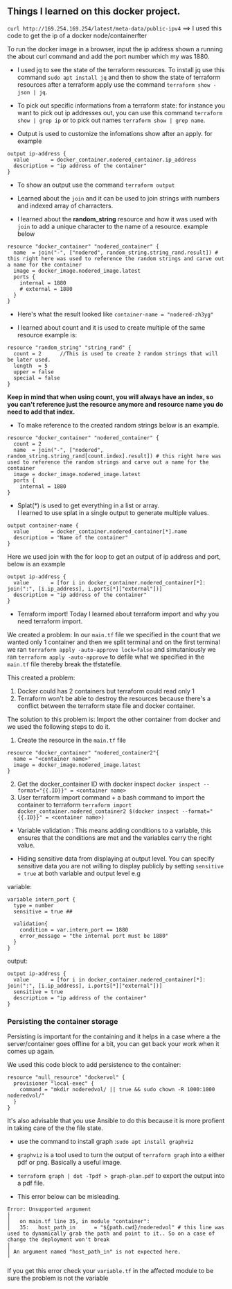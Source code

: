 ## Things I learned on this docker project.

`curl http://169.254.169.254/latest/meta-data/public-ipv4` ==> I used this code to get the ip of a docker node/containerfter 

To run the docker image in a browser, input the ip address shown a running the about curl command and add the port number which my was 1880.

- I used jq to see the state of the terraform resources. To install jq use this command `sudo apt install jq` and then to show the state of terraform resources after a terraform apply use the command `terraform show -json | jq`.

- To pick out specific informations from a terraform state: for instance you want to pick out ip addresses out, you can use this command `terraform show | grep ip` or to pick out names `terraform show | grep name`.

- Output is used to customize the infomations show after an apply. for example 
```
output ip-address {
  value       = docker_container.nodered_container.ip_address
  description = "ip address of the container"
} 

````

- To show an output use the command `terraform output`

- Learned about the `join` and it can be used to join strings with numbers and indexed array of charracters.

- I learned about the **random_string** resource and how it was used with `join` to add a unique character to the name of a resource. 
example below <br/>
```
resource "docker_container" "nodered_container" {
  name  = join("-", ["nodered", random_string.string_rand.result]) # this right here was used to reference the random strings and carve out a name for the container
  image = docker_image.nodered_image.latest
  ports {
    internal = 1880
    # external = 1880
  }
}

```
- Here's what the result looked like `container-name = "nodered-zh3yg"`

- I learned about count and it is used to create multiple of the same resource example is: <br/>
```
resource "random_string" "string_rand" {
  count = 2      //This is used to create 2 random strings that will be later used.
  length  = 5
  upper = false
  special = false
}
```

**Keep in mind that when using count, you will always have an index, so you can't reference just the resource anymore and resource name you do need to add that index.**


- To make reference to the created random strings below is an example. <br/>
```
resource "docker_container" "nodered_container" {
  count = 2
  name  = join("-", ["nodered", random_string.string_rand[count.index].result]) # this right here was used to reference the random strings and carve out a name for the container
  image = docker_image.nodered_image.latest
  ports {
    internal = 1880
}
```

- Splat(*) is used to get everything in a list or array. <br/>
I learned to use splat in a single output to generate multiple values.
```
output container-name {
  value       = docker_container.nodered_container[*].name
  description = "Name of the container"
}
```

Here we used join with the for loop to get an output of ip address and port, below is an example <br/>
```
output ip-address {
  value       = [for i in docker_container.nodered_container[*]: join(":", [i.ip_address], i.ports[*]["external"])]
  description = "ip address of the container"
}
```

- Terraform import! 
Today I learned about terraform import and why you need terraform import.

We created a problem: In our `main.tf` file we specified in the count that we wanted only 1 container and then we split terminal and on the first terminal we ran `terraform apply -auto-approve lock=false` and simutaniously we ran `terraform apply -auto-approve` to defile what we specified in the `main.tf` file thereby break the tfstatefile. 

This created a problem: 
1. Docker could has 2 containers but terraform could read only 1
2. Terraform won't be able to destroy the resources because there's a conflict between the terraform state file and docker container.

The solution to this problem is: Import the other container from docker and we used the following steps to do it. 
1. Create the resource in the `main.tf` file <br/>
```
resource "docker_container" "nodered_container2"{
  name = "<container name>"
  image = docker_image.nodered_image.latest
}
```

2. Get the docker_container ID with docker inspect `docker inspect --format="{{.ID}}" = <container name>`
3. User terraform import command + a bash command to import the container to terraform `terraform import docker_container.nodered_container2 $(docker inspect --format="{{.ID}}" = <container name>)`

- Variable validation : This means adding conditions to a variable, this ensures that the conditions are met and the variables carry the right value.

- Hiding sensitive data from displaying at output level.
You can specify sensitive data you are not willing to display publicly by setting `sensitive = true` at both variable and output level e.g

variable:
```
variable intern_port {
  type = number
  sensitive = true ##

  validation{
    condition = var.intern_port == 1880
    error_message = "the internal port must be 1880"
  }
}
```

output:
```
output ip-address {
  value       = [for i in docker_container.nodered_container[*]: join(":", [i.ip_address], i.ports[*]["external"])]
  sensitive = true
  description = "ip address of the container"
}
```
### Persisting the container storage
Persisting is important for the containing and it helps in a case where a the server/container goes offline for a bit, you can get back your work when it comes up again.

We used this code block to add persistence to the container:
```
resource "null_resource" "dockervol" {
  provisioner "local-exec" {
    command = "mkdir noderedvol/ || true && sudo chown -R 1000:1000 noderedvol/"
  }
}
```
It's also advisable that you use Ansible to do this because it is more profient in taking care of the the file state.

- use the command to install graph :`sudo apt install graphviz` 

- `graphviz` is a tool used to turn the output of `terraform graph` into a either pdf or png. Basically a useful image. 

- `terraform graph | dot -Tpdf > graph-plan.pdf` to export the output into a pdf file.

- This error below can be misleading. 
```
Error: Unsupported argument
│ 
│   on main.tf line 35, in module "container":
│   35:   host_path_in      = "${path.cwd}/noderedvol" # this line was used to dynamically grab the path and point to it.. So on a case of change the deployment won't break
│ 
│ An argument named "host_path_in" is not expected here.
╵
```
If you get this error check your `variable.tf` in the affected module to be sure the problem is not the variable 